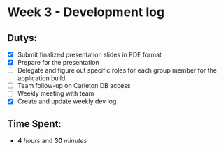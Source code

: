 # Week 3 - Development log

## Dutys:
 - [X] Submit finalized presentation slides in PDF format
 - [X] Prepare for the presentation
 - [ ] Delegate and figure out specific roles for each group member for the application build
 - [ ] Team follow-up on Carleton DB access
 - [ ] Weekly meeting with team
 - [X] Create and update weekly dev log

## Time Spent:
* **4** _hours_ and **30** _minutes_
